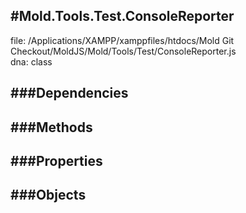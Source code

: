 
#Mold.Tools.Test.ConsoleReporter
---------------------------------------

file: /Applications/XAMPP/xamppfiles/htdocs/Mold Git Checkout/MoldJS/Mold/Tools/Test/ConsoleReporter.js  
dna: class


	




###Dependencies
--------------




   
###Methods
--------------

   
###Properties
-------------

   
###Objects
------------


		
